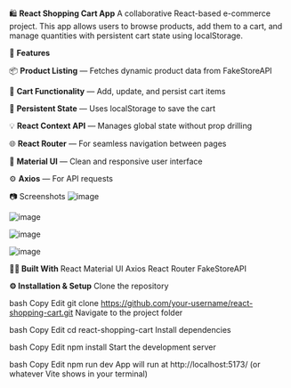 🛍 **React Shopping Cart App**
A collaborative React-based e-commerce project. This app allows users to browse products, add them to a cart, and manage quantities with persistent cart state using localStorage.

🚀 **Features**

📦 **Product Listing** — Fetches dynamic product data from FakeStoreAPI

🛒 **Cart Functionality** — Add, update, and persist cart items

💾 **Persistent State** — Uses localStorage to save the cart

💡 **React Context API** — Manages global state without prop drilling

🌐 **React Router** — For seamless navigation between pages

🎨 **Material UI** — Clean and responsive user interface

⚙️ **Axios** — For API requests

📷 Screenshots
![image](https://github.com/user-attachments/assets/2c742f88-76e7-4059-bb91-f95e8924728d)

![image](https://github.com/user-attachments/assets/5f08e94d-0514-4dc6-b5b3-b3bd67afd384)

![image](https://github.com/user-attachments/assets/40f5b873-d5e7-4b00-a3e3-66ea57134f1f)

![image](https://github.com/user-attachments/assets/309ddc47-5fa5-46ee-8cb1-9f5b118b250f)

**🧑‍💻 Built With**
React
Material UI
Axios
React Router
FakeStoreAPI

**⚙️ Installation & Setup**
Clone the repository

bash
Copy
Edit
git clone https://github.com/your-username/react-shopping-cart.git
Navigate to the project folder

bash
Copy
Edit
cd react-shopping-cart
Install dependencies

bash
Copy
Edit
npm install
Start the development server

bash
Copy
Edit
npm run dev
App will run at http://localhost:5173/ (or whatever Vite shows in your terminal)
